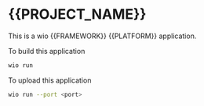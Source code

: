 # {{PROJECT_NAME}}

This is a wio {{FRAMEWORK}} {{PLATFORM}} application.

To build this application
```bash
wio run
```
To upload this application
```bash
wio run --port <port>
```
